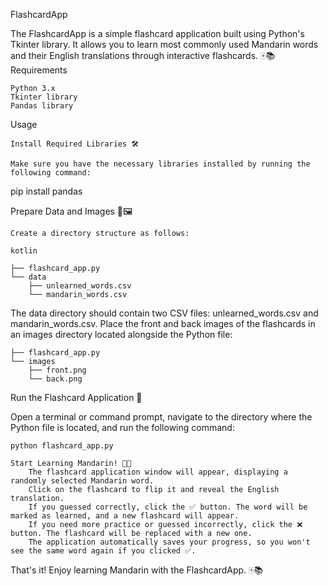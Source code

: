 FlashcardApp

The FlashcardApp is a simple flashcard application built using Python's Tkinter library. It allows you to learn most commonly used Mandarin words and their English translations through interactive flashcards. 🀄📚
Requirements

    Python 3.x
    Tkinter library
    Pandas library

Usage

    Install Required Libraries 🛠️

    Make sure you have the necessary libraries installed by running the following command:

pip install pandas

Prepare Data and Images 📂🖼️

    Create a directory structure as follows:

    kotlin

    ├── flashcard_app.py
    └── data
        ├── unlearned_words.csv
        └── mandarin_words.csv

The data directory should contain two CSV files: unlearned_words.csv and mandarin_words.csv.
Place the front and back images of the flashcards in an images directory located alongside the Python file:

    ├── flashcard_app.py
    └── images
        ├── front.png
        └── back.png

Run the Flashcard Application 🚀

Open a terminal or command prompt, navigate to the directory where the Python file is located, and run the following command:

    python flashcard_app.py

    Start Learning Mandarin! 🏮🌟
        The flashcard application window will appear, displaying a randomly selected Mandarin word.
        Click on the flashcard to flip it and reveal the English translation.
        If you guessed correctly, click the ✅ button. The word will be marked as learned, and a new flashcard will appear.
        If you need more practice or guessed incorrectly, click the ❌ button. The flashcard will be replaced with a new one.
        The application automatically saves your progress, so you won't see the same word again if you clicked ✅.

That's it! Enjoy learning Mandarin with the FlashcardApp. 🀄📚
